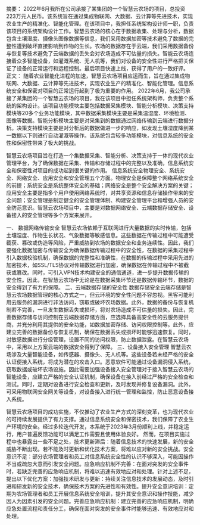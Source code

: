 
摘要：
  2022年6月我所在公司承接了某集团的一个智慧云农场的项目，总投资223万元人民币。该系统旨在通过集成物联网、大数据、云计算等先进技术，实现农业生产的精准化、智能化管理。在该项目中，我担任系统架构设计师一职，负责该项目的系统架构设计工作。智慧云农场的核心在于数据收集、处理与分析，数据包含土壤湿度、摄像头图像数据等信息，我们采用数据加密等技术避免了数据的完整性遭到破坏直接影响到作物的生长。农场的数据存在于云端，我们采用数据备份与恢复等技术避免了云端数据的丢失会对农场造成不可估量的损失。智能云农场连接着众多智能设备，如灌溉系统、无人机等，我们对设备的安全性进行严格把关保证了设备的正常运行和远程控制。最后项目快速上线，获得了用户的一致好评。
正文：
  随着农业智能化进程的加速，智慧云农场项目应运而生，旨在通过集成物联网、大数据、云计算等先进技术，实现农业生产的精准化、智能化管理。信息系统安全和保密对项目的正常运行起到了极为重要的作用。
  2022年6月，我公司承接了某集团的一个智慧云农场的项目，我在该项目中担任系统架构师，负责整个系统的架构设计。该项目功能模块主要包括数据采集模块、智能分析模块、决策支持模块等20多个业务功能模块，其中数据采集模块主要是采集温湿度、环境检测、图像等数据。智能分析模块主要是对采集到的数据通过网络传输到云端进行数据分析。决策支持模块主要是对分析后的数据做进一步的响应，如发现土壤湿度降到某一数据以下则进行自动灌溉等操作。该系统包含较多功能模块，对信息系统的安全性和保密性带来了极大的挑战。

  智慧云农场项目旨在打造一个集数据采集、智能分析、决策支持于一体的现代农业管理平台，为了确保数据在采集、传输和存储过程中的完整以及准确，信息系统安全和保密性对项目的成功起到很关键的作用。
  信息系统安全物理安全、系统安全、网络安全、应用安全和安全管理五个方面。物理安全是保障整个网络系统安全的前提；系统安全是系统整体安全的基础；网络安全是整个安全解决方案的关键；应用安全主要是指多个用户使用网络系统时，对共享资源和信息存储操作带来的安全问题；安全管理是制定健全的安全管理体制、构建安全管理平台和增强人员的安全防范意识。智慧云农场项目中，主要是对数据网络安全、云端数据存储安全、设备接入的安全管理等多个方案来展开。

一、 数据网络传输安全
  智慧云农场依赖于互联网进行大量数据的实时传输，包括土壤湿度、作物生长状况、气象数据等敏感信息。这些数据在传输过程中可能遭受截获、篡改或伪造等风险，严重威胁到农场的数据安全和业务连续性。因此，我们要强化数据加密与传输安全为确保数据传输过程中的安全性，在数据的采集过程中引入数据校验机制，确保数据的完整性和准确性，在数据的传输过程中采用先进的加密技术，如SSL/TLS协议对传输数据进行加密，确保数据在传输过程中不被截获或篡改。同时，可引入VPN技术构建安全的通信通道，进一步提升数据传输的安全性。因此，在智慧云农场中无论是在数据采集环节还是数据传输环节，数据的安全得到了有力的保障。
二、云端数据存储的安全性
  数据存储安全云端存储是智慧云农场数据管理的核心方式之一，但云环境的安全性问题不容忽视。黑客可能利用云服务的漏洞进行非法访问，窃取或破坏农场数据。此外，数据的备份与恢复机制若不完善，一旦发生数据丢失或损坏，将对农场造成不可估量的损失。因此，完善数据存储与访问控制在云端数据存储方面，应选择具备高安全性的云服务提供商，并充分利用其提供的安全功能，如数据加密存储、访问权限控制等。此外，应建立完善的数据备份与恢复机制，确保在数据丢失或损坏时能够迅速恢复。同时，对敏感数据进行分级管理，设置不同的访问权限，防止数据泄露。在智慧云农场中，采用以上方案云端的数据安全得到了保障。
三、设备接入安全管理
  智慧云农场涉及大量智能设备，如传感器、摄像头、无人机等。这些设备若未经严格的安全认证便接入系统，将成为潜在的攻击入口。恶意软件可能通过设备漏洞侵入系统，窃取数据或破坏农场设施。因此需要加强设备接入安全管理对于接入智慧云农场的智能设备，应建立严格的安全认证机制，确保设备在接入前经过严格的安全检查和测试。同时，定期对设备进行安全检查和更新，及时发现并修复设备漏洞。此外，可采用物联网安全网关等设备，对设备接入进行统一管理和监控，防止恶意设备接入系统。
 
  智慧云农场项目的成功实施，不仅推动了农业生产方式的深刻变革，也为现代农业的可持续发展提供了有力支撑。通过信息系统安全和保密技术，我们保障了农业生产环境的安全。经过多轮迭代开发，本系统于2023年3月份顺利上线，并稳定运行，用户普遍反馈功能可以满足工作需要且使用体验良好。
    然而，在项目实施过程中也暴露出一些不足之处，技术更新滞后：随着信息技术的快速发展，新的安全威胁不断出现。若不能及时更新和优化技术方案，将难以应对新的安全挑战。安全意识不足：部分农场管理者和员工对信息系统安全性的认识不够深入，可能因操作不当或疏忽大意而引发安全问题。应急响应机制不完善：在面对突发的安全事件时，若缺乏完善的应急响应机制，将难以迅速有效地应对和处理。针对上述不足，提出以下优化方案：加强技术研发与更新：持续关注信息技术的发展动态，及时引进和研发新的安全技术，确保技术方案的先进性和有效性。提升安全意识培训：定期为农场管理者和员工开展信息系统安全培训，提升其安全意识和操作技能，减少因人为因素引发的安全问题。完善应急响应机制：建立完善的应急响应机制，明确应急处置流程和责任分工，确保在面对突发的安全事件时能够迅速、有效地应对和处理。
